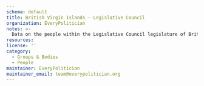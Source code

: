 ```yaml
---
schema: default
title: British Virgin Islands — Legislative Council
organization: EveryPolitician
notes: >-
  Data on the people within the Legislative Council legislature of British Virgin Islands.
resources:
license: ''
category:
  - Groups & Bodies
  - People
maintainer: EveryPolitician
maintainer_email: team@everypolitician.org
---
```

